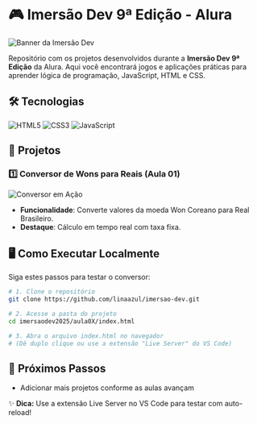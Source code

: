 # 🎮 Imersão Dev 9ª Edição - Alura

![Banner da Imersão Dev](https://img.notionusercontent.com/s3/prod-files-secure%2F501588a2-50a4-4bb5-b6d6-639d6088ac31%2Fe3aefd70-4a92-4949-8993-2bf4bf12e857%2FEdio_da_capa_(header)_do_Notion_(1)_(1).webp/size/w=2000?exp=1743535812&sig=w4g1DWeV3zb8UMTkHHMgaDaotU8ZOq8xLhaomtXpIgs&id=1a8379bd-d09b-8000-bb73-e7eaa6fae4f2&table=block)

Repositório com os projetos desenvolvidos durante a **Imersão Dev 9ª Edição** da Alura. Aqui você encontrará jogos e aplicações práticas para aprender lógica de programação, JavaScript, HTML e CSS.

## 🛠️ Tecnologias
![HTML5](https://img.shields.io/badge/HTML5-E34F26?style=for-the-badge&logo=html5&logoColor=white)
![CSS3](https://img.shields.io/badge/CSS3-1572B6?style=for-the-badge&logo=css3&logoColor=white)
![JavaScript](https://img.shields.io/badge/JavaScript-F7DF1E?style=for-the-badge&logo=javascript&logoColor=black)

## 🎯 Projetos
### 1️⃣ Conversor de Wons para Reais (Aula 01)
![Conversor em Ação](https://media.discordapp.net/attachments/1059291544416419840/1356347372510384189/image.png?ex=67ec3c6d&is=67eaeaed&hm=808d470670cc10ee59b9a795186f9e4cd47abe289558788b10d17e2f79d3adf1&=&format=webp&quality=lossless&width=1340&height=676)
- **Funcionalidade**: Converte valores da moeda Won Coreano para Real Brasileiro.
- **Destaque**: Cálculo em tempo real com taxa fixa.

## 🖥️ Como Executar Localmente
Siga estes passos para testar o conversor:
```bash
# 1. Clone o repositório
git clone https://github.com/linaazul/imersao-dev.git

# 2. Acesse a pasta do projeto
cd imersaodev2025/aula0X/index.html

# 3. Abra o arquivo index.html no navegador
# (Dê duplo clique ou use a extensão "Live Server" do VS Code)
```

## 📌 Próximos Passos
- Adicionar mais projetos conforme as aulas avançam


✨ **Dica:** Use a extensão Live Server no VS Code para testar com auto-reload!

